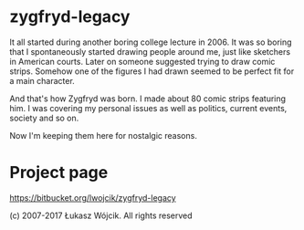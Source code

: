 # zygfryd-legacy

It all started during another boring college lecture in 2006. It was so boring that I spontaneously started drawing people around me, just like sketchers in American courts. Later on someone suggested trying to draw comic strips. Somehow one of the figures I had drawn seemed to be perfect fit for a main character.

And that's how Zygfryd was born. I made about 80 comic strips featuring him. I was covering my personal issues as well as politics, current events, society and so on. 

Now I'm keeping them here for nostalgic reasons.

# Project page

https://bitbucket.org/lwojcik/zygfryd-legacy

(c) 2007-2017 Łukasz Wójcik. All rights reserved
